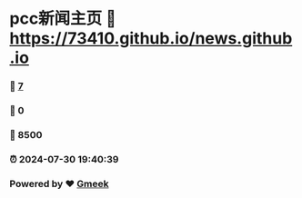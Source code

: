 # pcc新闻主页 :link: https://73410.github.io/news.github.io 
### :page_facing_up: [7](https://73410.github.io/news.github.io/tag.html) 
### :speech_balloon: 0 
### :hibiscus: 8500 
### :alarm_clock: 2024-07-30 19:40:39 
### Powered by :heart: [Gmeek](https://github.com/Meekdai/Gmeek)
